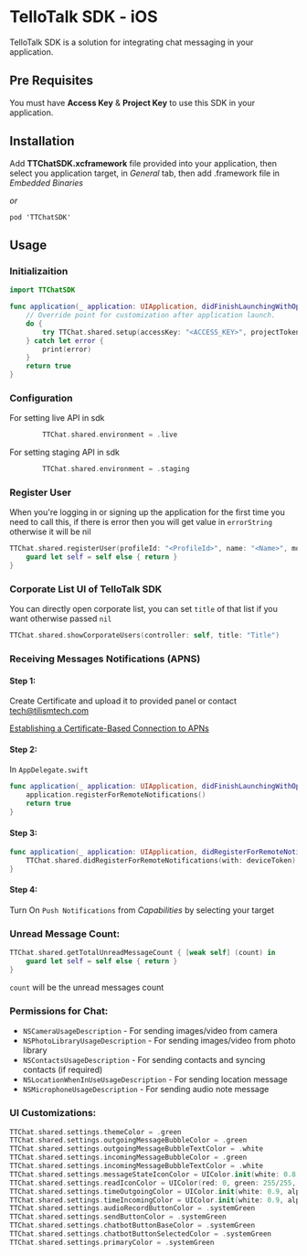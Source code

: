 # TelloTalk SDK - iOS

TelloTalk SDK is a solution for integrating chat messaging in your application.

## Pre Requisites
You must have **Access Key** & **Project Key** to use this SDK in your application.

## Installation
Add **TTChatSDK.xcframework** file provided into your application, then select you application target, in *General* tab, then add .framework file in *Embedded Binaries*

*or*
```
pod 'TTChatSDK'
````

## Usage

### Initializaition

```swift
import TTChatSDK
```

```swift
func application(_ application: UIApplication, didFinishLaunchingWithOptions launchOptions: [UIApplication.LaunchOptionsKey: Any]?) -> Bool {
    // Override point for customization after application launch.
    do {
        try TTChat.shared.setup(accessKey: "<ACCESS_KEY>", projectToken: "<PROJECT_KEY>")
    } catch let error { 
        print(error)
    }
    return true    
}
```


### Configuration
For setting live API in sdk
```swift
        TTChat.shared.environment = .live
```
For setting staging API in sdk
```swift
        TTChat.shared.environment = .staging
```

### Register User
When you're logging in or signing up the application for the first time you need to call this, if there is error then you will get value in `errorString` otherwise it will be nil
```swift
TTChat.shared.registerUser(profileId: "<ProfileId>", name: "<Name>", mobileNumber: "<Mobile Number>") { [weak self] (buddy, errorString) in
    guard let self = self else { return }
}
```

### Corporate List UI of TelloTalk SDK

You can directly open corporate list, you can set `title` of that list if you want otherwise passed `nil`
```swift
TTChat.shared.showCorporateUsers(controller: self, title: "Title")
```

### Receiving Messages Notifications (APNS)

#### Step 1:
Create Certificate and upload it to provided panel or contact tech@tilismtech.com

[Establishing a Certificate-Based Connection to APNs](https://developer.apple.com/documentation/usernotifications/setting_up_a_remote_notification_server/establishing_a_certificate-based_connection_to_apns)

#### Step 2:
In `AppDelegate.swift`

```swift
func application(_ application: UIApplication, didFinishLaunchingWithOptions launchOptions: [UIApplication.LaunchOptionsKey: Any]?) -> Bool {
    application.registerForRemoteNotifications()
    return true
}
```

#### Step 3:
```swift
func application(_ application: UIApplication, didRegisterForRemoteNotificationsWithDeviceToken deviceToken: Data) {
    TTChat.shared.didRegisterForRemoteNotifications(with: deviceToken)
}

```

#### Step 4:
Turn On `Push Notifications` from *Capabilities* by selecting your target

### Unread Message Count:
```swift
TTChat.shared.getTotalUnreadMessageCount { [weak self] (count) in
    guard let self = self else { return }
}
```
`count` will be the unread messages count

### Permissions for Chat:
*  `NSCameraUsageDescription` - For sending images/video from camera
*  `NSPhotoLibraryUsageDescription` - For sending images/video from photo library
*  `NSContactsUsageDescription` - For sending contacts and syncing contacts (if required)
*  `NSLocationWhenInUseUsageDescription` - For sending location message
*  `NSMicrophoneUsageDescription` - For sending audio note message

### UI Customizations:
```swift
TTChat.shared.settings.themeColor = .green
TTChat.shared.settings.outgoingMessageBubbleColor = .green
TTChat.shared.settings.outgoingMessageBubbleTextColor = .white
TTChat.shared.settings.incomingMessageBubbleColor = .green
TTChat.shared.settings.incomingMessageBubbleTextColor = .white
TTChat.shared.settings.messageStateIconColor = UIColor.init(white: 0.8, alpha: 1)
TTChat.shared.settings.readIconColor = UIColor(red: 0, green: 255/255, blue: 71/255, alpha: 1)
TTChat.shared.settings.timeOutgoingColor = UIColor.init(white: 0.9, alpha: 1)
TTChat.shared.settings.timeIncomingColor = UIColor.init(white: 0.9, alpha: 1)
TTChat.shared.settings.audioRecordButtonColor = .systemGreen
TTChat.shared.settings.sendButtonColor = .systemGreen
TTChat.shared.settings.chatbotButtonBaseColor = .systemGreen
TTChat.shared.settings.chatbotButtonSelectedColor = .systemGreen
TTChat.shared.settings.primaryColor = .systemGreen
```
